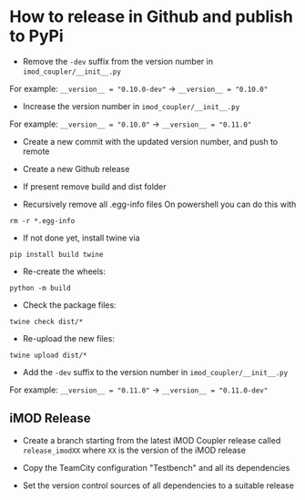 # How to release in Github and publish to PyPi

- Remove the `-dev` suffix from the version number in `imod_coupler/__init__.py`

For example: `__version__ = "0.10.0-dev"` -> `__version__ = "0.10.0"`

- Increase the version number in `imod_coupler/__init__.py`

For example: `__version__ = "0.10.0"` -> `__version__ = "0.11.0"`

- Create a new commit with the updated version number,
and push to remote

- Create a new Github release
 
- If present remove build and dist folder

- Recursively remove all .egg-info files
On powershell you can do this with
```
rm -r *.egg-info
```
- If not done yet, install twine via
```
pip install build twine
```
- Re-create the wheels:
```
python -m build
```

- Check the package files:
```
twine check dist/*
```

- Re-upload the new files:
```
twine upload dist/*
```

- Add the `-dev` suffix to the version number in `imod_coupler/__init__.py`

For example: `__version__ = "0.11.0"` -> `__version__ = "0.11.0-dev"`


## iMOD Release

- Create a branch starting from the latest iMOD Coupler release called `release_imodXX` where `XX` is the version of the iMOD release

- Copy the TeamCity configuration "Testbench" and all its dependencies

- Set the version control sources of all dependencies to a suitable release
